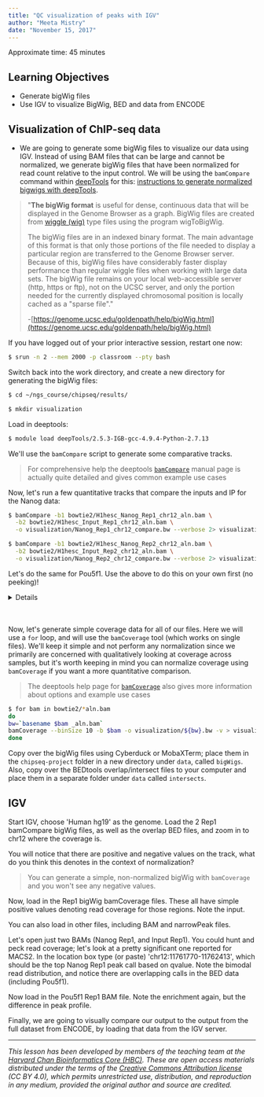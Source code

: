```yaml
---
title: "QC visualization of peaks with IGV"
author: "Meeta Mistry"
date: "November 15, 2017"
---
```


Approximate time: 45 minutes

## Learning Objectives
* Generate bigWig files
* Use IGV to visualize BigWig, BED and data from ENCODE

## Visualization of ChIP-seq data

* We are going to generate some bigWig files to visualize our data using IGV.
  Instead of using BAM files that can be large and cannot be normalized, we
  generate bigWig files that have been normalized for read count relative to the
  input control. We will be using the `bamCompare` command within
  [deepTools](https://deeptools.github.io/) for this: [instructions to generate
  normalized bigwigs with
  deepTools](https://github.com/fidelram/deepTools/wiki/Normalizations).

> "**The bigWig format** is useful for dense, continuous data that will be
> displayed in the Genome Browser as a graph. BigWig files are created from
> [wiggle (wig)](https://genome.ucsc.edu/goldenpath/help/wiggle.html) type files
> using the program wigToBigWig.
>
> The bigWig files are in an indexed binary format. The main advantage of this
> format is that only those portions of the file needed to display a particular
> region are transferred to the Genome Browser server. Because of this, bigWig
> files have considerably faster display performance than regular wiggle files
> when working with large data sets. The bigWig file remains on your local
> web-accessible server (http, https or ftp), not on the UCSC server, and only
> the portion needed for the currently displayed chromosomal position is locally
> cached as a "sparse file"."
>
> -[https://genome.ucsc.edu/goldenpath/help/bigWig.html](https://genome.ucsc.edu/goldenpath/help/bigWig.html)

If you have logged out of your prior interactive session, restart one now:

```bash
$ srun -n 2 --mem 2000 -p classroom --pty bash
````

Switch back into the work directory, and create a new directory for generating the bigWig files:

```bash
$ cd ~/ngs_course/chipseq/results/

$ mkdir visualization
```

Load in deeptools:

```bash
$ module load deepTools/2.5.3-IGB-gcc-4.9.4-Python-2.7.13
```

We'll use the `bamCompare` script to generate some comparative tracks.

> For comprehensive help the deeptools
> [`bamCompare`](https://deeptools.readthedocs.io/en/latest/content/tools/bamCompare.html)
> manual page is actually quite detailed and gives common example use cases

Now, let's run a few quantitative tracks that compare the inputs and IP for the Nanog data:

```bash
$ bamCompare -b1 bowtie2/H1hesc_Nanog_Rep1_chr12_aln.bam \
  -b2 bowtie2/H1hesc_Input_Rep1_chr12_aln.bam \
  -o visualization/Nanog_Rep1_chr12_compare.bw --verbose 2> visualization/Nanog_Rep1_bamcompare.log

$ bamCompare -b1 bowtie2/H1hesc_Nanog_Rep2_chr12_aln.bam \
  -b2 bowtie2/H1hesc_Input_Rep2_chr12_aln.bam \
  -o visualization/Nanog_Rep2_chr12_compare.bw --verbose 2> visualization/Nanog_Rep2_bamcompare.log
```

Let's do the same for Pou5f1.  Use the above to do this on your own first (no peeking)!

<details>
<p>

```bash
$ bamCompare -b1 bowtie2/H1hesc_Pou5f1_Rep1_chr12_aln.bam \
  -b2 bowtie2/H1hesc_Input_Rep1_chr12_aln.bam \
  -o visualization/Pou5f1_Rep1_chr12_compare.bw --verbose 2> visualization/Pou5f1_Rep1_bamcompare.log

$ bamCompare -b1 bowtie2/H1hesc_Pou5f1_Rep2_chr12_aln.bam \
  -b2 bowtie2/H1hesc_Input_Rep2_chr12_aln.bam \
  -o visualization/Pou5f1_Rep2_chr12_compare.bw --verbose 2> visualization/Pou5f1_Rep2_bamcompare.log
```

</p>
</details>
<br><br>

Now, let's generate simple coverage data for all of our files. Here we
will use a `for` loop, and will use the `bamCoverage` tool (which works on
single files). We'll keep it simple and not perform any normalization since we
primarily are concerned with qualitatively looking at coverage across samples,
but it's worth keeping in mind you can normalize coverage using `bamCoverage` if
you want a more quantitative comparison.

> The deeptools help page for 
> [`bamCoverage`](https://deeptools.readthedocs.io/en/latest/content/tools/bamCoverage.html)
> also gives more information about options and example use cases

```bash
$ for bam in bowtie2/*aln.bam
do
bw=`basename $bam _aln.bam`
bamCoverage --binSize 10 -b $bam -o visualization/${bw}.bw -v > visualization/${bw}_bamcoverage.log
done
```

Copy over the bigWig files using Cyberduck or MobaXTerm; place them in the
`chipseq-project` folder in a new directory under `data`, called `bigWigs`.
Also, copy over the BEDtools overlap/intersect files to your computer and place
them in a separate folder under `data` called `intersects`.

## IGV

Start IGV, choose 'Human hg19' as the genome. Load the 2 Rep1 bamCompare bigWig
files, as well as the overlap BED files, and zoom in to chr12 where the coverage is.

You will notice that there are positive and negative values on the track, what
do you think this denotes in the context of normalization?

> You can generate a simple, non-normalized bigWig with `bamCoverage` and you
> won't see any negative values.

Now, load in the Rep1 bigWig bamCoverage files. These all have simple positive
values denoting read coverage for those regions. Note the input.

You can also load in other files, including BAM and narrowPeak files.

Let's open just two BAMs (Nanog Rep1, and Input Rep1). You could hunt and peck
read coverage; let's look at a pretty significant one reported for MACS2. In the
location box type (or paste) 'chr12:11761770-11762413', which should be the top
Nanog Rep1 peak call based on qvalue. Note the bimodal read distribution, and
notice there are overlapping calls in the BED data (including Pou5f1).

Now load in the Pou5f1 Rep1 BAM file. Note the enrichment again, but the
difference in peak profile.

Finally, we are going to visually compare our output to the output from the full
dataset from ENCODE, by loading that data from the IGV server.

***
*This lesson has been developed by members of the teaching team at the [Harvard
Chan Bioinformatics Core (HBC)](http://bioinformatics.sph.harvard.edu/). These
are open access materials distributed under the terms of the [Creative Commons
Attribution license](https://creativecommons.org/licenses/by/4.0/) (CC BY 4.0),
which permits unrestricted use, distribution, and reproduction in any medium,
provided the original author and source are credited.*
